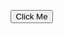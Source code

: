 <!DOCTYPE html>
<html>
<head>
    <title>Click to Say HI</title>
    <style>
        body {
            display: flex;
            justify-content: center;
            align-items: center;
            height: 100vh;
            margin: 0;
        }
        #popup {
            display: none;
            background-color: #f0f0f0;
            border: 1px solid #ccc;
            padding: 20px;
            position: absolute;
            top: 50%;
            left: 50%;
            transform: translate(-50%, -50%);
            z-index: 1000;
        }
    </style>
</head>
<body>
    <button id="clickMe">Click Me</button>
    <div id="popup">HI</div>
    <script>
        const clickMeButton = document.getElementById("clickMe");
        const popup = document.getElementById("popup");

        clickMeButton.addEventListener("click", function () {
            popup.style.display = "block";
        });

        popup.addEventListener("click", function () {
            popup.style.display = "none";
        });
    </script>
</body>
</html>
